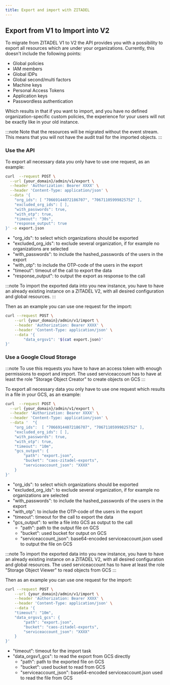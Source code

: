 ```yaml
---
title: Export and import with ZITADEL
---
```


## Export from V1 to Import into V2

To migrate from ZITADEL V1 to V2 the API provides you with a possibility to export all resources which are under your organizations.
Currently, this doesn't include the following points:

- Global policies
- IAM members
- Global IDPs
- Global second/multi factors
- Machine keys
- Personal Access Tokens
- Application keys
- Passwordless authentication

Which results in that if you want to import, and you have no defined organization-specific custom policies, the experience for your users will not be exactly like in your old instance.

:::note
Note that the resources will be migrated without the event stream. This means that you will not have the audit trail for the imported objects.
:::

### Use the API

To export all necessary data you only have to use one request, as an example:

```bash
curl  --request POST \
  --url {your_domain}/admin/v1/export \
  --header 'Authorization: Bearer XXXX' \
  --header 'Content-Type: application/json' \
  --data '{
    "org_ids": [ "70669144072186707", "70671105999825752" ],
    "excluded_org_ids": [ ],
    "with_passwords": true,
    "with_otp": true,
    "timeout": "30s",
    "response_output": true
}' -o export.json
```

- "org_ids": to select which organizations should be exported
- "excluded_org_ids": to exclude several organization, if for example no organizations are selected
- "with_passwords": to include the hashed_passwords of the users in the export
- "with_otp": to include the OTP-code of the users in the export
- "timeout": timeout of the call to export the data
- "response_output": to output the export as response to the call

:::note
To import the exported data into you new instance, you have to have an already existing instance on a ZITADEL V2, with all desired configuration and global resources.
:::

Then as an example you can use one request for the import:

```bash
curl --request POST \
    --url {your_domain}/admin/v1/import \
    --header 'Authorization: Bearer XXXX' \
    --header 'Content-Type: application/json' \
    --data '{
        "data_orgsv1": '$(cat export.json)'
}'
```

### Use a Google Cloud Storage

:::note
To use this requests you have to have an access token with enough permissions to export and import.
The used serviceaccount has to have at least the role "Storage Object Creator" to create objects on GCS
:::

To export all necessary data you only have to use one request which results in a file in your GCS, as an example:

```bash
curl  --request POST \
  --url {your_domain}/admin/v1/export \
  --header 'Authorization: Bearer XXXX' \
  --header 'Content-Type: application/json' \
  --data '	"{
    "org_ids":  [ "70669144072186707", "70671105999825752" ],
    "excluded_org_ids": [ ],
    "with_passwords": true,
    "with_otp": true,
    "timeout": "10m",
    "gcs_output": {
        "path": "export.json",
        "bucket": "caos-zitadel-exports",
        "serviceaccount_json": "XXXX"
    }
}'
```

- "org_ids": to select which organizations should be exported
- "excluded_org_ids": to exclude several organization, if for example no organizations are selected
- "with_passwords": to include the hashed_passwords of the users in the export
- "with_otp": to include the OTP-code of the users in the export
- "timeout": timeout for the call to export the data
- "gcs_output": to write a file into GCS as output to the call
  - "path": path to the output file on GCS
  - "bucket": used bucket for output on GCS
  - "serviceaccount_json": base64-encoded serviceaccount.json used to output the file on GCS

:::note
To import the exported data into you new instance, you have to have an already existing instance on a ZITADEL V2, with all desired configuration and global resources.
The used serviceaccount has to have at least the role "Storage Object Viewer" to read objects from GCS
:::

Then as an example you can use one request for the import:

```bash
curl --request POST \
    --url {your_domain}/admin/v1/import \
    --header 'Authorization: Bearer XXXX' \
    --header 'Content-Type: application/json' \
    --data '{
    "timeout": "10m",
    "data_orgsv1_gcs": {
        "path": "export.json",
        "bucket": "caos-zitadel-exports",
        "serviceaccount_json": "XXXX"
    }
}'
```

- "timeout": timeout for the import task
- "data_orgsv1_gcs": to read the export from GCS directly
  - "path": path to the exported file on GCS
  - "bucket": used bucket to read from GCS
  - "serviceaccount_json": base64-encoded serviceaccount.json used to read the file from GCS
